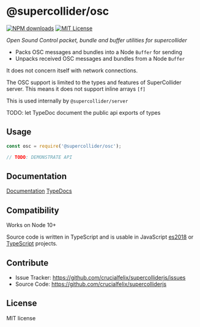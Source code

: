 # @supercollider/osc
[![NPM downloads][npm-downloads-image]][npm-url] [![MIT License][license-image]][license-url]

<i>Open Sound Control packet, bundle and buffer utilities for supercollider</i>

- Packs OSC messages and bundles into a Node `Buffer` for sending
- Unpacks received OSC messages and bundles from a Node `Buffer`

It does not concern itself with network connections.

The OSC support is limited to the types and features of SuperCollider server.
This means it does not support inline arrays `[f]`

This is used internally by `@supercollider/server`

TODO: let TypeDoc document the public api
exports of types

## Usage

```js
const osc = require('@supercollider/osc');

// TODO: DEMONSTRATE API
```

Documentation
-------------

[Documentation](https://crucialfelix.github.io/supercolliderjs/)
[TypeDocs](https://crucialfelix.github.io/supercolliderjs/packages/osc/docs/index.html)

Compatibility
-------------

Works on Node 10+

Source code is written in TypeScript and is usable in JavaScript [es2018](https://2ality.com/2017/02/ecmascript-2018.html) or [TypeScript](https://www.typescriptlang.org/docs/home.html) projects.

Contribute
----------

- Issue Tracker: https://github.com/crucialfelix/supercolliderjs/issues
- Source Code: https://github.com/crucialfelix/supercolliderjs

License
-------

MIT license

[license-image]: http://img.shields.io/badge/license-MIT-blue.svg?style=flat
[license-url]: LICENSE

[npm-url]: https://npmjs.org/package/@supercollider/osc
[npm-version-image]: http://img.shields.io/npm/v/@supercollider/osc.svg?style=flat
[npm-downloads-image]: http://img.shields.io/npm/dm/@supercollider/osc.svg?style=flat

[travis-url]: http://travis-ci.org/crucialfelix/supercolliderjs
[travis-image]: https://travis-ci.org/crucialfelix/supercolliderjs.svg?branch=master
